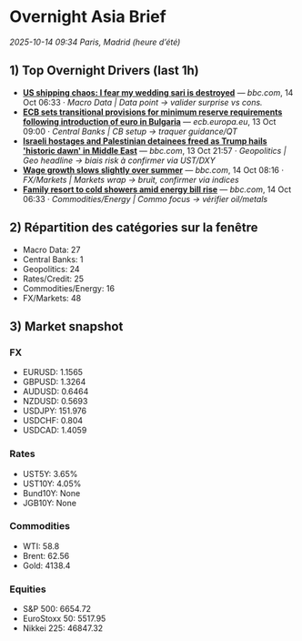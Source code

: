 
# Overnight Asia Brief

_2025-10-14 09:34 Paris, Madrid (heure d’été)_

## 1) Top Overnight Drivers (last 1h)

- **[US shipping chaos: I fear my wedding sari is destroyed](https://www.bbc.com/news/articles/cj9zmeerp1xo?at_medium=RSS&at_campaign=rss)** — *bbc.com*, 14 Oct 06:33 · _Macro Data | Data point → valider surprise vs cons._
- **[ECB sets transitional provisions for minimum reserve requirements following introduction of euro in Bulgaria](https://www.ecb.europa.eu//press/pr/date/2025/html/ecb.pr251013~47ea687b61.en.html)** — *ecb.europa.eu*, 13 Oct 09:00 · _Central Banks | CB setup → traquer guidance/QT_
- **[Israeli hostages and Palestinian detainees freed as Trump hails 'historic dawn' in Middle East](https://www.bbc.com/news/articles/c740jx07vz0o?at_medium=RSS&at_campaign=rss)** — *bbc.com*, 13 Oct 21:57 · _Geopolitics | Geo headline → biais risk à confirmer via UST/DXY_
- **[Wage growth slows slightly over summer](https://www.bbc.com/news/articles/cjek274q99xo?at_medium=RSS&at_campaign=rss)** — *bbc.com*, 14 Oct 08:16 · _FX/Markets | Markets wrap → bruit, confirmer via indices_
- **[Family resort to cold showers amid energy bill rise](https://www.bbc.com/news/articles/cj4y7yj81zvo?at_medium=RSS&at_campaign=rss)** — *bbc.com*, 14 Oct 06:33 · _Commodities/Energy | Commo focus → vérifier oil/metals_

## 2) Répartition des catégories sur la fenêtre
- Macro Data: 27
- Central Banks: 1
- Geopolitics: 24
- Rates/Credit: 25
- Commodities/Energy: 16
- FX/Markets: 48

## 3) Market snapshot

### FX
- EURUSD: 1.1565
- GBPUSD: 1.3264
- AUDUSD: 0.6464
- NZDUSD: 0.5693
- USDJPY: 151.976
- USDCHF: 0.804
- USDCAD: 1.4059

### Rates
- UST5Y: 3.65%
- UST10Y: 4.05%
- Bund10Y: None
- JGB10Y: None

### Commodities
- WTI: 58.8
- Brent: 62.56
- Gold: 4138.4

### Equities
- S&P 500: 6654.72
- EuroStoxx 50: 5517.95
- Nikkei 225: 46847.32
